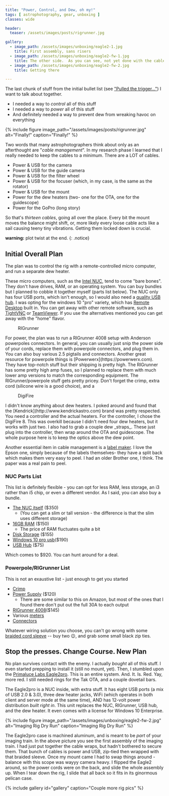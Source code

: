 ```yaml
---
title: "Power, Control, and Dew, oh my!"
tags: [ astrophotography, gear, unboxing ]
classes: wide

header:
  teaser: /assets/images/posts/rigrunner.jpg

gallery:
  - image_path: /assets/images/unboxing/eagle2-1.jpg
    title: First assembly, sans risers
  - image_path: /assets/images/unboxing/eagle2-fw-1.jpg
    title: The other side.  As you can see, not yet done with the cable management
  - image_path: /assets/images/unboxing/eagle2-fw-2.jpg
    title: Getting there

---
```


The last chunk of stuff from the initial bullet list (see ["Pulled the trigger..."](/pulled-the-trigger/)) I want to talk about together.   

- I needed a way to _control_ all of this stuff
- I needed a way to _power_ all of this stuff
- And definitely needed a way to prevent dew from wreaking havoc on everything

<!--more-->

{%
  include figure image_path="/assets/images/posts/rigrunner.jpg"
  alt="Finally!"
  caption="Finally!"
%}

Two words that many astrophotographers think about only as an afterthought are "_cable management_".  In my research phase I learned that I really needed to keep the cables to a minimum.  There are a LOT of cables.

- Power & USB for the camera
- Power & USB for the guide camera
- Power & USB for the filter wheel
- Power & USB for the focuser (which, in my case, is the same as the rotator)
- Power & USB for the mount
- Power for the dew heaters (two- one for the OTA, one for the guidescope)
- Power for the GoPro (long story)

So that's _thirteen cables_, going all over the place.  Every bit the mount moves the balance might shift, or, more likely every loose cable acts like a sail causing teeny tiny vibrations.  Getting them locked down is crucial.

**warning:** plot twist at the end.
{: .notice}


## Initial Overall Plan

The plan was to control the rig with a remote-controlled micro computer, and run a separate dew heater. 

These micro computers, such as the [Intel NUC](https://www.amazon.com/Intel-mini-NUC7i5BNK-Core-version/dp/B01N4EP1N0), tend to come "bare bones".  They don't have drives, RAM, or an operating system.  You can buy bundles but I planned to cobble it together myself (parts list below).  The NUC only has four USB ports, which isn't enough, so I would also need a [quality USB hub](https://www.amazon.com/gp/product/B06ZZ7NDTG).  I was opting for the windows 10 "pro" variety, which has [Remote Desktop](https://www.microsoft.com/en-us/p/microsoft-remote-desktop/9wzdncrfj3ps) built in.  You can get away with other remote software, such as [TightVNC](https://tightvnc.com) or [TeamViewer](https://www.teamviewer.us).  If you use the alternatives mentioned you can get away with the "home" flavor.

<figure style="width: 200px" class="align-left">
  <img src="{{ site.url }}{{ site.baseurl }}/assets/images/posts/rigrunner.jpg" alt="">
  <figcaption>RIGrunner</figcaption>
</figure> 
For power, the plan was to run a RIGrunner 4008 setup with Anderson powerpoles connectors.  In general, you can usually just snip the power side of your cords, replace them with powerpole connectors, and plug them in.  You can also buy various 2.5 pigtails and connectors.  Another great resource for powerpole things is [Powerwerx](https://powerwerx.com).  They have top-notch stuff but their shipping is pretty high.  The RIGrunner has some pretty high amp fuses, so I planned to replace them with much lower amp versions to match the corresponding equipment.  The RIGrunner/powerpole stuff gets pretty pricey.  Don't forget the crimp, extra cord (silicone wire is a good choice), and a 

<figure style="width: 200px" class="align-right">
  <img src="{{ site.url }}{{ site.baseurl }}/assets/images/posts/dew-heater.jpg" alt="">
  <figcaption>DigiFire</figcaption>
</figure> 
I didn't know anything about dew heaters.  I poked around and found that the [Kendrick](http://www.kendrickastro.com) brand was pretty respected.  You need a controller and the actual heaters.  For the controller, I chose the DigiFire 8.  This was overkill because I didn't need four dew heaters, but it works with just two.  I also had to grab a couple dew _straps_.  These just plug into the controller, then wrap around the OTA and guidescope.  The whole purpose here is to keep the optics above the dew point.

Another essential item in cable management is a [label maker](https://www.amazon.com/gp/product/B005J7Y6GS).  I love the Epson one, simply because of the labels themselves- they have a split back which makes them very easy to peel.  I had an older Brother one, I think.  The paper was a real pain to peel.

### NUC Parts List

This list is definitely flexible - you can opt for less RAM, less storage, an i3 rather than i5 chip, or even a different vendor.  As I said, you can also buy a bundle.

- [The NUC itself](https://www.amazon.com/dp/B01N4EP1N0) ($350)
  - (You can get a slim or tall version - the difference is that the slim uses different storage)
- [16GB RAM](https://www.amazon.com/Crucial-PC4-19200-SODIMM-260-Pin-Memory/dp/B01BIWMWVS) ($150)
  - The price of RAM fluctuates quite a bit
- [Disk Storage](https://www.amazon.com/Samsung-960-EVO-Internal-MZ-V6E250BW/dp/B01M20VBU7) ($155)
- [Windows 10 pro usb](https://www.amazon.com/Microsoft-Windows-English-Flash-Drive/dp/B075PZ12B2)($190)
- [USB Hub](https://www.amazon.com/gp/product/B06ZZ7NDTG) ($75)
  
Which comes to $920.  You can hunt around for a deal.

### Powerpole/RIGrunner List

This is not an exaustive list - just enough to get you started

- [Crimp](https://www.amazon.com/TC-1-Ratcheting-Crimper-Powerpole-Connectors/dp/B00F1OUD5W)
- [Power Supply](https://powerwerx.com/ss30dv-desktop-dc-power-supply-powerpole) ($120)
  - There are some similar to this on Amazon, but most of the ones that I found there don't put out the full 30A to each output
- [RIGrunner 4008](https://www.amazon.com/RR-4008-C-RIGRUNNER-Power-Panel-Complete/dp/B00S8JN0MA)($145)
- Various [meters](https://powerwerx.com/digital-meters)
- [Connectors](https://www.amazon.com/Powerpole-Connectors-Assortment-Disconnect-Unassembled/dp/B07CB121LL)

Whatever wiring solution you choose, you can't go wrong with some [braided cord sleeve](https://www.amazon.com/gp/product/B004UHQMYW) -- buy two :wink:, and grab some small black zip ties.

## Stop the presses.  Change Course.  New Plan

No plan survives contact with the enemy.  I actually _bought_ all of this stuff.  I even started prepping to install it (still no mount, yet).  Then, I stumbled upon the [Primaluce Labs Eagle2pro](https://telescopes.net/store/primalucelab-eagle2-pro-wifi-control-unit-for-telescopes-astrophotography.html).  This is an entire system.  And. It. Is. Red.  Yay, more red.  I still needed rings for the Tak OTA, and a couple dovetail bars.  

The Eagle2pro is a NUC inside, with extra stuff.  It has eight USB ports (a mix of USB 2.0 & 3.0), three dew heater jacks, WiFi (which operates in both client and server mode at the same time), AND has 12-volt power distribution _built right in_.  This unit replaces the NUC, RIGrunner, USB hub, and the dew heater.  It even comes with a license for Windows 10 Enterprise.  


{%
  include figure image_path="/assets/images/unboxing/eagle2-fw-2.jpg"
  alt="Imaging Rig Dry Run"
  caption="Imaging Rig Dry Run"
%}

The Eagle2pro case is machined aluminum, and is meant to be _part_ of your imaging train.  In the above picture you see the first assembly of the imaging train.  I had just put together the cable wraps, but hadn't bothered to secure them.  That bunch of cables is power and USB, zip-tied then wrapped with that braided sleeve.  Once my mount came I had to swap things around - balance with this scope was wayyy camera heavy.  I flipped the Eagle2 around, so the power cords were on the back, and slide the whole assembly up.  When I tear down the rig, I slide that all back so it fits in its ginormous pelican case.

{% include gallery id="gallery" caption="Couple more rig pics" %}



